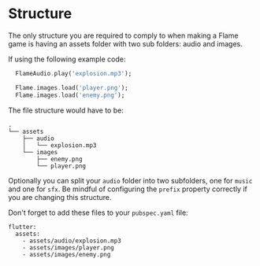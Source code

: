 # Structure

The only structure you are required to comply to when making a Flame game is having an assets folder
with two sub folders: audio and images.

If using the following example code:

```dart
  FlameAudio.play('explosion.mp3');

  Flame.images.load('player.png');
  Flame.images.load('enemy.png');
```

The file structure would have to be:

```
.
└── assets
    ├── audio
    │   └── explosion.mp3
    └── images
        ├── enemy.png
        └── player.png
```

Optionally you can split your `audio` folder into two subfolders, one for `music` and one for `sfx`.
Be mindful of configuring the `prefix` property correctly if you are changing this structure.

Don't forget to add these files to your `pubspec.yaml` file:

```
flutter:
  assets:
    - assets/audio/explosion.mp3
    - assets/images/player.png
    - assets/images/enemy.png
```
